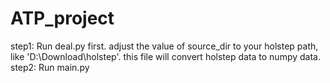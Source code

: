 # ATP_project
step1: Run deal.py first. adjust the value of source_dir to your holstep path, like 'D:\Download\holstep'. this file will convert holstep data to numpy data.
step2: Run main.py
